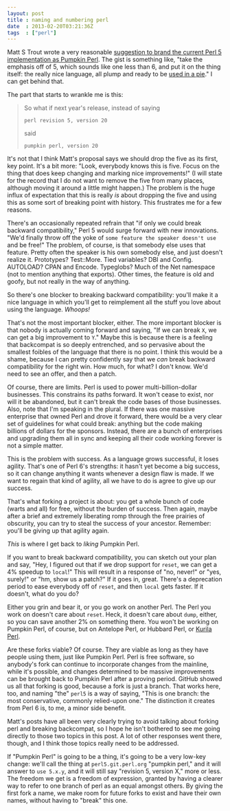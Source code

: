 ```yaml
---
layout: post
title : naming and numbering perl
date  : 2013-02-20T03:21:36Z
tags  : ["perl"]
---
```

Matt S Trout wrote a very reasonable [suggestion to brand the current Perl 5
implementation as Pumpkin
Perl](http://shadow.cat/blog/matt-s-trout/names-and-numbers/).  The gist is
something like, "take the emphasis off of 5, which sounds like one less than 6,
and put it on the thing itself: the really nice language, all plump and ready
to be [used in a pie](http://perladvent.org/2012/2012-12-02.html)."  I can get
behind that.

The part that starts to wrankle me is this:

> So what if next year's release, instead of saying
>
>     perl revision 5, version 20
>
> said
>
>     pumpkin perl, version 20

It's not that I think Matt's proposal says we should drop the five as its
first, key point.  It's a bit more: "Look, everybody knows this is five.  Focus
on the thing that does keep changing and marking nice improvements!"  (I will
state for the record that I do not want to remove the five from many places,
although moving it around a little might happen.)  The problem is the huge
influx of expectation that this is really *is* about dropping the five and
using this as some sort of breaking point with history.  This frustrates me for
a few reasons.

There's an occasionally repeated refrain that "if only we could break backward
compatibility," Perl 5 would surge forward with new innovations.  "We'd finally
throw off the yoke of `some feature the speaker doesn't use` and be free!" The
problem, of course, is that somebody else uses that feature.  Pretty often the
speaker is his own somebody else, and just doesn't realize it.  Prototypes?
Test::More.  Tied variables?  DBI and Config.  AUTOLOAD?  CPAN and Encode.
Typeglobs?  Much of the Net namespace (not to mention anything that exports).
Other times, the feature is old and goofy, but not really in the way of
anything.

So there's one blocker to breaking backward compatibility: you'll make it a
nice language in which you'll get to reimplement all the stuff you love about
using the language.  *Whoops!*

That's not the most important blocker, either.  The more important blocker is
that nobody is actually coming forward and saying, "If we can break `X`, we can
get a big improvement to `Y`."  Maybe this is because there is a feeling that
backcompat is so deeply entrenched, and so pervasive about the smallest foibles
of the language that there is no point.  I think this would be a shame, because
I can pretty confidently say that we *can* break backward compatibility for the
right win.  How much, for what?  I don't know.  We'd need to see an offer, and
then a patch.

Of course, there are limits.  Perl is used to power multi-billion-dollar
businesses.  This constrains its paths forward.  It won't cease to exist, nor
will it be abandoned, but it can't break the code bases of those businesses.
Also, note that I'm speaking in the plural.  If there was one massive
enterprise that owned Perl and drove it forward, there would be a very clear
set of guidelines for what could break: anything but the code making billions
of dollars for the sponsors.  Instead, there are a bunch of enterprises and
upgrading them all in sync and keeping all their code working forever is not a
simple matter.

This is the problem with success.  As a language grows successful, it loses
agility.  That's one of Perl 6's strengths: it hasn't yet become a big success,
so it can change anything it wants whenever a design flaw is made.  If we want
to regain that kind of agility, all we have to do is agree to give up our
success.

That's what forking a project is about: you get a whole bunch of code (warts
and all) for free, without the burden of success.  Then again, maybe after a
brief and extremely liberating romp through the free prairies of obscurity, you
can try to steal the success of your ancestor.  Remember: you'll be giving up
that agility again.

*This* is where I get back to *liking* Pumpkin Perl.

If you want to break backward compatibility, you can sketch out your plan and
say, "Hey, I figured out that if we drop support for `reset`, we can get a 4%
speedup to `local`!"  This will result in a response of "no, never!" or "yes,
surely!" or "hm, show us a patch?"  If it goes in, great.  There's a
deprecation period to ease everybody off of `reset`, and then `local` gets
faster.  If it doesn't, what do you do?

Either you grin and bear it, or you go work on another Perl.  The Perl you work
on doesn't care about `reset`.  Heck, it doesn't care about `dump`, either, so
you can save another 2% on something there.  You won't be working on Pumpkin
Perl, of course, but on Antelope Perl, or Hubbard Perl, or [Kurila
Perl](http://perlbuzz.com/2007/11/gerard-goosen-talks-about-kurila-a-perl-5-fork.html).

Are these forks viable?  Of course.  They are viable as long as they have
people using them, just like Pumpkin Perl.  Perl is free software, so anybody's
fork can continue to incorporate changes from the mainline, while it's
possible, and changes determined to be massive improvements can be brought back
to Pumpkin Perl after a proving period.  GitHub showed us all that forking is
good, because a fork is just a branch.  That works here, too, and naming "the"
`perl5` is a way of saying, "This is one branch: the most conservative,
commonly relied-upon one."  The distinction it creates from Perl 6 is, to me, a
minor side benefit.

Matt's posts have all been very clearly trying to avoid talking about forking
perl and breaking backcompat, so I hope he isn't bothered to see me going
directly to those two topics in this post.  A lot of other responses went
there, though, and I think those topics really need to be addressed.

If "Pumpkin Perl" is going to be a thing, it's going to be a very low-key
change:  we'll call the thing at `perl5.git.perl.org` "pumpkin perl," and it
will answer to `use 5.x.y`, and it will still say "revision 5, version X," more
or less.  The freedom we get is a freedom of expression, granted by having a
clearer way to refer to one branch of perl as an equal amongst others.  By
giving the first fork a name, we make room for future forks to exist and have
their own names, without having to "break" this one.

